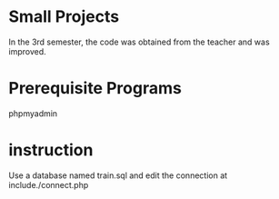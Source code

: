 # Small Projects

In the 3rd semester, the code was obtained from the teacher and was improved.

# Prerequisite Programs

phpmyadmin

# instruction

Use a database named train.sql and edit the connection at include./connect.php
